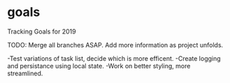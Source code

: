 # goals
Tracking Goals for 2019

TODO: Merge all branches ASAP. Add more information as project unfolds.  

-Test variations of task list, decide which is more efficent. 
-Create logging and persistance using local state.
-Work on better styling, more streamlined. 
